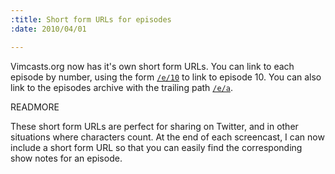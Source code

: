 ```yaml
--- 
:title: Short form URLs for episodes
:date: 2010/04/01

---
```


Vimcasts.org now has it's own short form URLs. You can link to each episode by
number, using the form [`/e/10`][10] to link to episode 10. You can also link to the
episodes archive with the trailing path [`/e/a`][a].

[10]: http://vimcasts.org/episodes/creating-the-vimcasts-logo-as-ascii-art
[a]: http://vimcasts.org/episodes/archive


READMORE

These short form URLs are perfect for sharing on Twitter, and in other
situations where characters count. At the end of each screencast, I can now
include a short form URL so that you can easily find the corresponding show
notes for an episode.
